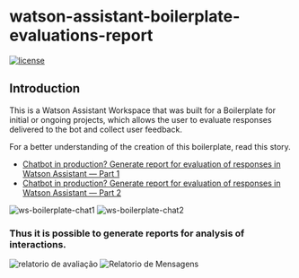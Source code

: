 # watson-assistant-boilerplate-evaluations-report
[![license](https://img.shields.io/github/license/DAVFoundation/captain-n3m0.svg?style=flat-square)](https://github.com/matheusicaro/template-watson-assistant-conversation-evaluation/blob/master/LICENSE)

## Introduction

This is a Watson Assistant Workspace that was built for a Boilerplate for initial or ongoing projects, which allows the user to evaluate responses delivered to the bot and collect user feedback.

For a better understanding of the creation of this boilerplate, read this story.

* [Chatbot in production? Generate report for evaluation of responses in Watson Assistant — Part 1](https://medium.com/@matheusicaro/chatbot-in-production-response-report-evaluation-part-1-1e17dc35f0ea)
* [Chatbot in production? Generate report for evaluation of responses in Watson Assistant — Part 2](https://medium.com/@matheusicaro/chatbot-in-production-generate-report-for-evaluation-of-responses-in-watson-assistant-part-2-b4ed26b2699e)

![ws-boilerplate-chat1](https://user-images.githubusercontent.com/29001162/61671364-b3fcdb00-acbd-11e9-8984-55a7192191a4.png)
![ws-boilerplate-chat2](https://user-images.githubusercontent.com/29001162/61671369-b65f3500-acbd-11e9-9529-cc32a6d322e3.png)

### Thus it is possible to generate reports for analysis of interactions.

![relatorio de avaliação](https://user-images.githubusercontent.com/29001162/61671408-e4447980-acbd-11e9-99a5-48b95bcb7c9c.PNG)
![Relatorio de Mensagens](https://user-images.githubusercontent.com/29001162/61671412-e73f6a00-acbd-11e9-9f6c-d32e367f20ca.PNG)

